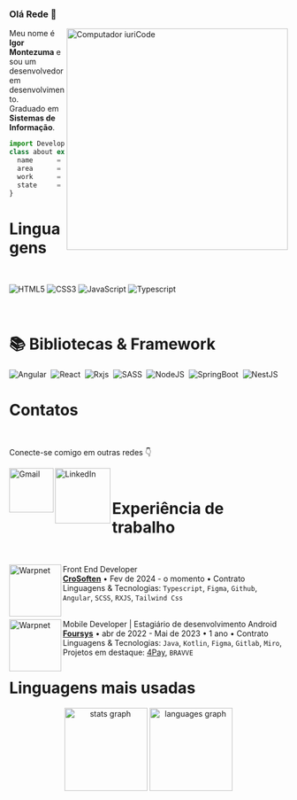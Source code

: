 ### Olá Rede 👋

<img src="https://raw.githubusercontent.com/MicaelliMedeiros/micaellimedeiros/master/image/computer-illustration.png" min-width="400px" max-width="400px" width="400px" align="right" alt="Computador iuriCode">

<p align="left"> 
  Meu nome é <strong>Igor Montezuma</strong> e sou um desenvolvedor em desenvolvimento.
    <br>
  Graduado em <strong>Sistemas de Informação</strong>.
    <br>
</p>

```js
import Developer from '@Igormontezuma';
class about extends Developer {
  name      = 'Igor Montezuma de Miranda';
  area      = 'Full-Stack';
  work      = 'CroSoften';
  state     = 'Minas Gerais, MG';
}
```

# Linguagens
<br/>

![HTML5](https://img.shields.io/badge/HTML5-E34F26?style=for-the-badge&logo=html5&logoColor=white)
![CSS3](https://img.shields.io/badge/CSS3-1572B6?style=for-the-badge&logo=css3&logoColor=white)
![JavaScript](https://img.shields.io/badge/JavaScript-323330?style=for-the-badge&logo=javascript&logoColor=F7DF1E)
![Typescript](https://img.shields.io/badge/Typescript-323330?style=for-the-badge&logo=typescript&logoColor=blue)

<br/>

# 📚 Bibliotecas & Framework

![Angular](https://img.shields.io/badge/Angular-DD0031?style=for-the-badge&logo=angular&logoColor=white)&nbsp;
![React](https://img.shields.io/badge/React-20232A?style=for-the-badge&logo=react&logoColor=61DAFB)&nbsp;
![Rxjs](https://img.shields.io/badge/rxjs-%23B7178C.svg?style=for-the-badge&logo=reactivex&logoColor=white)&nbsp;
![SASS](https://img.shields.io/badge/SASS-hotpink.svg?style=for-the-badge&logo=SASS&logoColor=white)&nbsp;
![NodeJS](https://img.shields.io/badge/-Node.JS-0D1117?style=for-the-badge&logo=node.js&labelColor=0D1117&textColor=0D1117)&nbsp;
![SpringBoot](https://img.shields.io/badge/Spring-6DB33F?style=for-the-badge&logo=spring&logoColor=white)&nbsp;
![NestJS](https://img.shields.io/badge/nestjs-%23E0234E.svg?style=for-the-badge&logo=nestjs&logoColor=white)&nbsp;

# Contatos

<br/>

Conecte-se comigo em outras redes 👇


  
[<img align="left" alt="Gmail" width="80px" src="https://img.shields.io/badge/Gmail-D14836?style=for-the-badge&logo=gmail&logoColor=white"/>](mailto:igorminranda17@gmail.com)
[<img align="left" alt="LinkedIn" width="100px" src="https://img.shields.io/badge/LinkedIn-0077B5?style=for-the-badge&logo=linkedin&logoColor=white"/>](https://www.linkedin.com/in/igor-montezuma-dev/)
  

<br/>

# Experiência de trabalho
<br/>

[<img align="left" height="94px" width="94px" alt="Warpnet" src="https://github.com/igor-montezuma-dev/igor-montezuma-dev/blob/main/crosoften_logo.jpeg"/>](https://crosoften.com)
Front End Developer \
[**CroSoften**](https://crosoften.com) • Fev de 2024 - o momento • Contrato \
Linguagens & Tecnologias: `Typescript`, `Figma`, `Github`, `Angular`, `SCSS`, `RXJS`, `Tailwind Css`\
<br/>

[<img align="left" height="94px" width="94px" alt="Warpnet" src="https://github.com/igor-montezuma-dev/igor-montezuma-dev/blob/main/foursys-logo.jpg"/>](https://www.foursys.com.br/)
Mobile Developer | Estagiário de desenvolvimento Android \
[**Foursys**](https://www.foursys.com.br/) • abr de 2022 - Mai de 2023 • 1 ano • Contrato \
Linguagens & Tecnologias: `Java`, `Kotlin`, `Figma`, `Gitlab`, `Miro`, \
Projetos em destaque: [4Pay](https://github.com/renatorrocha/4Pay), `BRAVVE`
<br/>

# Linguagens mais usadas


<div align="center">
  <img src="https://github-readme-stats.vercel.app/api?hide_title=true&hide_rank=false&show_icons=true&include_all_commits=true&count_private=true&disable_animations=false&theme=synthwave&locale=en&hide_border=true&username=igor-montezuma-dev" height="150" alt="stats graph"  />
  <img src="https://github-readme-stats.vercel.app/api/top-langs?locale=en&hide_title=false&layout=compact&card_width=320&langs_count=5&theme=synthwave&hide_border=true&username=igor-montezuma-dev" height="150" alt="languages graph"  />
</div>

